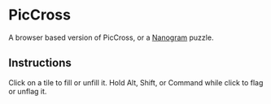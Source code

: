 # PicCross
A browser based version of PicCross, or a [Nanogram](https://en.wikipedia.org/wiki/Nonogram) puzzle. 

## Instructions
Click on a tile to fill or unfill it. Hold Alt, Shift, or Command while click to flag or unflag it. 
